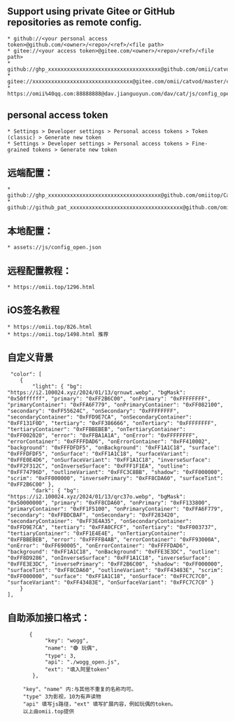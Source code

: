 ## Support using private Gitee or GitHub repositories as remote config.

    * github://<your personal access token>@github.com/<owner>/<repo>/<ref>/<file path>
    * gitee://<your access token>@gitee.com/<owner>/<repo>/<ref>/<file path>
    * github://ghp_xxxxxxxxxxxxxxxxxxxxxxxxxxxxxxxxxxxx@github.com/omii/catvod/main/config_open.json
    * gitee://xxxxxxxxxxxxxxxxxxxxxxxxxxxxxxxx@gitee.com/omii/catvod/master/config_open.json
    * https://omii%40qq.com:88888888@dav.jianguoyun.com/dav/cat/js/config_open.json

## personal access token

    * Settings > Developer settings > Personal access tokens > Token (classic) > Generate new token
    * Settings > Developer settings > Personal access tokens > Fine-grained tokens > Generate new token

## 远端配置：

    * github://ghp_xxxxxxxxxxxxxxxxxxxxxxxxxxxxxxxxxxxx@github.com/omiitop/CatVod/main/js/config_open.json
    * github://github_pat_xxxxxxxxxxxxxxxxxxxxxxxxxxxxxxxxxxxx@github.com/omiitop/CatVod/main/js/config_open.json

## 本地配置：

    * assets://js/config_open.json

## 远程配置教程：

    * https://omii.top/1296.html

## iOS签名教程

    * https://omii.top/826.html
    * https://omii.top/1498.html 推荐

## 自定义背景

     "color": [
        {
            "light": { "bg": "https://i2.100024.xyz/2024/01/13/qrnuwt.webp", "bgMask": "0x50ffffff", "primary": "0xFF2B6C00", "onPrimary": "0xFFFFFFFF", "primaryContainer": "0xFFA6F779", "onPrimaryContainer": "0xFF082100", "secondary": "0xFF55624C", "onSecondary": "0xFFFFFFFF", "secondaryContainer": "0xFFD9E7CA", "onSecondaryContainer": "0xFF131F0D", "tertiary": "0xFF386666", "onTertiary": "0xFFFFFFFF", "tertiaryContainer": "0xFFBBEBEB", "onTertiaryContainer": "0xFF002020", "error": "0xFFBA1A1A", "onError": "0xFFFFFFFF", "errorContainer": "0xFFFFDAD6", "onErrorContainer": "0xFF410002", "background": "0xFFFDFDF5", "onBackground": "0xFF1A1C18", "surface": "0xFFFDFDF5", "onSurface": "0xFF1A1C18", "surfaceVariant": "0xFFE0E4D6", "onSurfaceVariant": "0xFF1A1C18", "inverseSurface": "0xFF2F312C", "onInverseSurface": "0xFFF1F1EA", "outline": "0xFF74796D", "outlineVariant": "0xFFC3C8BB", "shadow": "0xFF000000", "scrim": "0xFF000000", "inversePrimary": "0xFF8CDA60", "surfaceTint": "0xFF2B6C00" },
            "dark": { "bg": "https://i2.100024.xyz/2024/01/13/qrc37o.webp", "bgMask": "0x50000000", "primary": "0xFF8CDA60", "onPrimary": "0xFF133800", "primaryContainer": "0xFF1F5100", "onPrimaryContainer": "0xFFA6F779", "secondary": "0xFFBDCBAF", "onSecondary": "0xFF283420", "secondaryContainer": "0xFF3E4A35", "onSecondaryContainer": "0xFFD9E7CA", "tertiary": "0xFFA0CFCF", "onTertiary": "0xFF003737", "tertiaryContainer": "0xFF1E4E4E", "onTertiaryContainer": "0xFFBBEBEB", "error": "0xFFFFB4AB", "errorContainer": "0xFF93000A", "onError": "0xFF690005", "onErrorContainer": "0xFFFFDAD6", "background": "0xFF1A1C18", "onBackground": "0xFFE3E3DC", "outline": "0xFF8D9286", "onInverseSurface": "0xFF1A1C18", "inverseSurface": "0xFFE3E3DC", "inversePrimary": "0xFF2B6C00", "shadow": "0xFF000000", "surfaceTint": "0xFF8CDA60", "outlineVariant": "0xFF43483E", "scrim": "0xFF000000", "surface": "0xFF1A1C18", "onSurface": "0xFFC7C7C0", "surfaceVariant": "0xFF43483E", "onSurfaceVariant": "0xFFC7C7C0" }
        }
    ],

## 自助添加接口格式：

           {
                "key": "wogg",  
                "name": "🟢 玩偶",
                "type": 3,
                "api": "./wogg_open.js",
                "ext": "填入阿里token"
            },
            
         "key"、"name" 内:与其他不重复的名称均可。     
         "type" 3为影视，10为有声读物
         "api" 填写js路径，"ext" 填写扩展内容，例如玩偶的token。
         以上由omii.top提供
